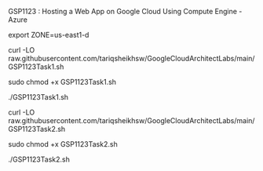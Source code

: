GSP1123 :  Hosting a Web App on Google Cloud Using Compute Engine - Azure 

export ZONE=us-east1-d

curl -LO raw.githubusercontent.com/tariqsheikhsw/GoogleCloudArchitectLabs/main/GSP1123Task1.sh

sudo chmod +x GSP1123Task1.sh

./GSP1123Task1.sh

curl -LO raw.githubusercontent.com/tariqsheikhsw/GoogleCloudArchitectLabs/main/GSP1123Task2.sh

sudo chmod +x GSP1123Task2.sh

./GSP1123Task2.sh
